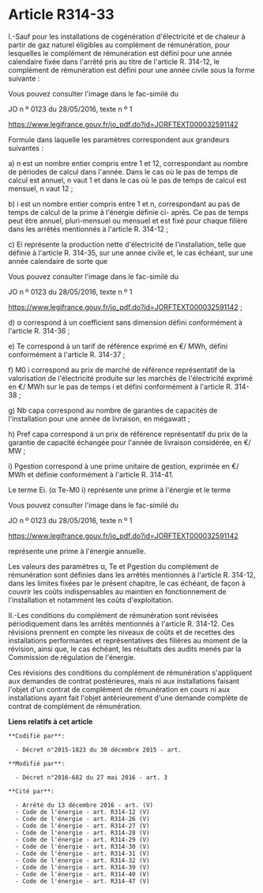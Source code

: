 # Article R314-33

I.-Sauf pour les installations de cogénération d'électricité et de chaleur à partir de gaz naturel éligibles au complément de
rémunération, pour lesquelles le complément de rémunération est défini pour une année calendaire fixée dans l'arrêté pris au
titre de l'article R. 314-12, le complément de rémunération est défini pour une année civile sous la forme suivante : 

Vous pouvez consulter l'image dans le fac-similé du 

JO n º 0123 du 28/05/2016, texte n º 1 

https://www.legifrance.gouv.fr/jo_pdf.do?id=JORFTEXT000032591142

Formule dans laquelle les paramètres correspondent aux grandeurs suivantes : 

a) n est un nombre entier compris entre 1 et 12, correspondant au nombre de périodes de calcul dans l'année. Dans le cas où
le pas de temps de calcul est annuel, n vaut 1 et dans le cas où le pas de temps de calcul est mensuel, n vaut 12 ; 

b) i est un nombre entier compris entre 1 et n, correspondant au pas de temps de calcul de la prime à l'énergie définie ci-
après. Ce pas de temps peut être annuel, pluri-mensuel ou mensuel et est fixé pour chaque filière dans les arrêtés mentionnés
à l'article R. 314-12 ; 

c) Ei représente la production nette d'électricité de l'installation, telle que définie à l'article R. 314-35, sur une année
civile et, le cas échéant, sur une année calendaire de sorte que 

Vous pouvez consulter l'image dans le fac-similé du 

JO n º 0123 du 28/05/2016, texte n º 1 

https://www.legifrance.gouv.fr/jo_pdf.do?id=JORFTEXT000032591142 ; 

d) α correspond à un coefficient sans dimension défini conformément à l'article R. 314-36 ; 

e) Te correspond à un tarif de référence exprimé en €/ MWh, défini conformément à l'article R. 314-37 ; 

f) M0 i correspond au prix de marché de référence représentatif de la valorisation de l'électricité produite sur les marchés
de l'électricité exprimé en €/ MWh sur le pas de temps i et défini conformément à l'article R. 314-38 ; 

g) Nb capa correspond au nombre de garanties de capacités de l'installation pour une année de livraison, en mégawatt ; 

h) Pref capa correspond à un prix de référence représentatif du prix de la garantie de capacité échangée pour l'année de
livraison considérée, en €/ MW ; 

i) Pgestion correspond à une prime unitaire de gestion, exprimée en €/ MWh et définie conformément à l'article R. 314-41. 

Le terme Ei. (α Te-M0 i) représente une prime à l'énergie et le terme 

Vous pouvez consulter l'image dans le fac-similé du 

JO n º 0123 du 28/05/2016, texte n º 1 

https://www.legifrance.gouv.fr/jo_pdf.do?id=JORFTEXT000032591142

représente une prime à l'énergie annuelle. 

Les valeurs des paramètres α, Te et Pgestion du complément de rémunération sont définies dans les arrêtés mentionnés à
l'article R. 314-12, dans les limites fixées par le présent chapitre, le cas échéant, de façon à couvrir les coûts
indispensables au maintien en fonctionnement de l'installation et notamment les coûts d'exploitation. 

II.-Les conditions du complément de rémunération sont révisées périodiquement dans les arrêtés mentionnés à l'article R.
314-12. Ces révisions prennent en compte les niveaux de coûts et de recettes des installations performantes et
représentatives des filières au moment de la révision, ainsi que, le cas échéant, les résultats des audits menés par la
Commission de régulation de l'énergie. 

Ces révisions des conditions du complément de rémunération s'appliquent aux demandes de contrat postérieures, mais ni aux
installations faisant l'objet d'un contrat de complément de rémunération en cours ni aux installations ayant fait l'objet
antérieurement d'une demande complète de contrat de complément de rémunération.

**Liens relatifs à cet article**

	**Codifié par**:

	  - Décret n°2015-1823 du 30 décembre 2015 - art.

	**Modifié par**:

	  - Décret n°2016-682 du 27 mai 2016 - art. 3

	**Cité par**:

	  - Arrêté du 13 décembre 2016 - art. (V)
	  - Code de l'énergie - art. R314-12 (V)
	  - Code de l'énergie - art. R314-26 (V)
	  - Code de l'énergie - art. R314-27 (V)
	  - Code de l'énergie - art. R314-28 (V)
	  - Code de l'énergie - art. R314-29 (V)
	  - Code de l'énergie - art. R314-30 (V)
	  - Code de l'énergie - art. R314-31 (V)
	  - Code de l'énergie - art. R314-32 (V)
	  - Code de l'énergie - art. R314-39 (V)
	  - Code de l'énergie - art. R314-40 (V)
	  - Code de l'énergie - art. R314-47 (V)
